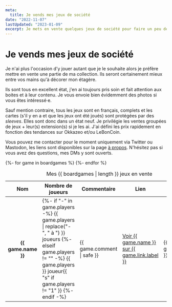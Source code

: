 ```yaml
---
meta:
  title: Je vends mes jeux de société
date: "2022-11-07"
lastUpdated: "2023-01-09"
excerpt: Je mets en vente quelques jeux de société pour faire un peu de place.
---
```


# Je vends mes jeux de société

Je n'ai plus l'occasion d'y jouer autant que je le souhaite alors je préfère mettre en vente une partie de ma collection.
Ils seront certainement mieux entre vos mains qu'à décorer mon étagère.

Ils sont tous en excellent état, j'en ai toujours pris soin et fait attention aux boites et à leur contenu. Je vous envoie bien évidemment des photos si vous êtes intéressé·e.

Sauf mention contraire, tous les jeux sont en français, complets et les cartes (s'il y en a et que les jeux ont été joués) sont protégées par des <i lang="en">sleeves</i>. Elles sont donc dans un état neuf.
Je privilégie les ventes groupées de jeux + leur(s) extension(s) si je les ai. J'ai défini les prix rapidement en fonction des tendances sur Okkazeo et/ou LeBonCoin.

Vous pouvez me contacter pour le moment uniquement via Twitter ou Mastodon, les liens sont disponibles sur la page [à propos](/fr/a-propos/). N'hésitez pas si vous avez des questions, mes DMs y sont ouverts.

<div class="table-responsive">
  <table>
    <caption>Mes {{ boardgames | length }} jeux en vente</caption>
    <thead>
      <tr>
        <th scope="col">Nom</th>
        <th scope="col">Nombre de joueurs</th>
        <th scope="col">Commentaire</th>
        <th scope="col">Lien</th>
        <th scope="col">Prix</th>
      </tr>
    </thead>
    <tbody>
      {%- for game in boardgames %}
      <tr>
        <th scope="row">{{ game.name }}</th>
        <td>
          {%- if "-" in game.players -%}
            {{ game.players | replace("-", " à ") }} joueurs
          {%- elseif game.players != "" -%}
            {{ game.players }} joueur{{ "s" if game.players != "1" }}
          {%- endif -%}
        </td>
        <td>{{ game.comment | safe }}</td>
        <td>
          <a href="{{ game.link.href }}" title="Voir {{ game.name }} sur {{ game.link.label }}"><span class="sr-only">Voir {{ game.name }} sur </span>{{ game.link.label }}</a>
        </td>
        <td>{{ game.price }}&nbsp;€</td>
      </tr>
      {%- endfor %}
    </tbody>
  </table>
</div>
